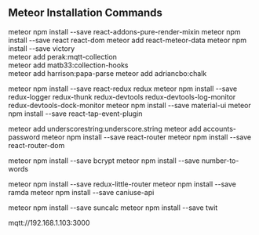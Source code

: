 Meteor Installation Commands
----------------------------------
meteor npm install --save react-addons-pure-render-mixin
meteor npm install --save react react-dom
meteor add react-meteor-data
meteor npm install --save victory   
meteor add perak:mqtt-collection  
meteor add matb33:collection-hooks  
meteor add harrison:papa-parse
meteor add adriancbo:chalk

meteor npm install --save react-redux  redux
meteor npm install --save redux-logger redux-thunk redux-devtools redux-devtools-log-monitor redux-devtools-dock-monitor
meteor npm install --save material-ui
meteor npm install --save react-tap-event-plugin

meteor add underscorestring:underscore.string
meteor add accounts-password
meteor npm install --save react-router
meteor npm install --save react-router-dom

meteor npm install --save bcrypt
meteor npm install --save number-to-words

meteor npm install --save redux-little-router
meteor npm install --save ramda
meteor npm install --save caniuse-api

meteor npm install --save suncalc
meteor npm install --save twit

mqtt://192.168.1.103:3000
